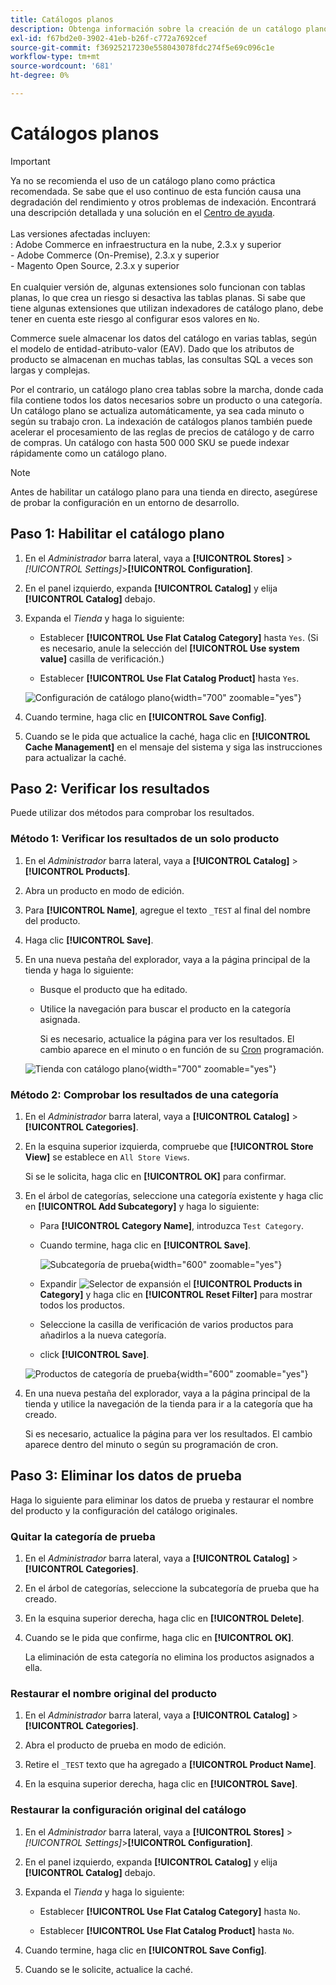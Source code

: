 ```yaml
---
title: Catálogos planos
description: Obtenga información sobre la creación de un catálogo plano, en el que cada fila contiene todos los datos necesarios sobre un producto o una categoría.
exl-id: f67bd2e0-3902-41eb-b26f-c772a7692cef
source-git-commit: f36925217230e558043078fdc274f5e69c096c1e
workflow-type: tm+mt
source-wordcount: '681'
ht-degree: 0%

---
```


# Catálogos planos

>[!IMPORTANT]
>
>Ya no se recomienda el uso de un catálogo plano como práctica recomendada. Se sabe que el uso continuo de esta función causa una degradación del rendimiento y otros problemas de indexación. Encontrará una descripción detallada y una solución en el [Centro de ayuda](https://experienceleague.adobe.com/docs/commerce-knowledge-base/kb/troubleshooting/miscellaneous/slow-performance-slow-and-long-running-crons.html).<br/><br/>Las versiones afectadas incluyen: <br/>: Adobe Commerce en infraestructura en la nube, 2.3.x y superior<br/>- Adobe Commerce (On-Premise), 2.3.x y superior<br/>- Magento Open Source, 2.3.x y superior <br/><br/>En cualquier versión de, algunas extensiones solo funcionan con tablas planas, lo que crea un riesgo si desactiva las tablas planas. Si sabe que tiene algunas extensiones que utilizan indexadores de catálogo plano, debe tener en cuenta este riesgo al configurar esos valores en `No`.

Commerce suele almacenar los datos del catálogo en varias tablas, según el modelo de entidad-atributo-valor (EAV). Dado que los atributos de producto se almacenan en muchas tablas, las consultas SQL a veces son largas y complejas.

Por el contrario, un catálogo plano crea tablas sobre la marcha, donde cada fila contiene todos los datos necesarios sobre un producto o una categoría. Un catálogo plano se actualiza automáticamente, ya sea cada minuto o según su trabajo cron. La indexación de catálogos planos también puede acelerar el procesamiento de las reglas de precios de catálogo y de carro de compras. Un catálogo con hasta 500 000 SKU se puede indexar rápidamente como un catálogo plano.

>[!NOTE]
>
>Antes de habilitar un catálogo plano para una tienda en directo, asegúrese de probar la configuración en un entorno de desarrollo.

## Paso 1: Habilitar el catálogo plano

1. En el _Administrador_ barra lateral, vaya a **[!UICONTROL Stores]** > _[!UICONTROL Settings]_>**[!UICONTROL Configuration]**.

1. En el panel izquierdo, expanda **[!UICONTROL Catalog]** y elija **[!UICONTROL Catalog]** debajo.

1. Expanda el _Tienda_ y haga lo siguiente:

   - Establecer **[!UICONTROL Use Flat Catalog Category]** hasta `Yes`. (Si es necesario, anule la selección del **[!UICONTROL Use system value]** casilla de verificación.)

   - Establecer **[!UICONTROL Use Flat Catalog Product]** hasta `Yes`.

   ![Configuración de catálogo plano](./assets/use-flat-catalog.png){width="700" zoomable="yes"}

1. Cuando termine, haga clic en **[!UICONTROL Save Config]**.

1. Cuando se le pida que actualice la caché, haga clic en **[!UICONTROL Cache Management]** en el mensaje del sistema y siga las instrucciones para actualizar la caché.

## Paso 2: Verificar los resultados

Puede utilizar dos métodos para comprobar los resultados.

### Método 1: Verificar los resultados de un solo producto

1. En el _Administrador_ barra lateral, vaya a **[!UICONTROL Catalog]** > **[!UICONTROL Products]**.

1. Abra un producto en modo de edición.

1. Para **[!UICONTROL Name]**, agregue el texto `_TEST` al final del nombre del producto.

1. Haga clic **[!UICONTROL Save]**.

1. En una nueva pestaña del explorador, vaya a la página principal de la tienda y haga lo siguiente:

   - Busque el producto que ha editado.

   - Utilice la navegación para buscar el producto en la categoría asignada.

     Si es necesario, actualice la página para ver los resultados. El cambio aparece en el minuto o en función de su [Cron](../systems/cron.md) programación.

   ![Tienda con catálogo plano](./assets/storefront-flat-catalog-enabled.png){width="700" zoomable="yes"}

### Método 2: Comprobar los resultados de una categoría

1. En el _Administrador_ barra lateral, vaya a **[!UICONTROL Catalog]** > **[!UICONTROL Categories]**.

1. En la esquina superior izquierda, compruebe que **[!UICONTROL Store View]** se establece en `All Store Views`.

   Si se le solicita, haga clic en **[!UICONTROL OK]** para confirmar.

1. En el árbol de categorías, seleccione una categoría existente y haga clic en **[!UICONTROL Add Subcategory]** y haga lo siguiente:

   - Para **[!UICONTROL Category Name]**, introduzca `Test Category`.

   - Cuando termine, haga clic en **[!UICONTROL Save]**.

     ![Subcategoría de prueba](./assets/catalog-flat-test-category.png){width="600" zoomable="yes"}

   - Expandir ![Selector de expansión](../assets/icon-display-expand.png) el **[!UICONTROL Products in Category]** y haga clic en **[!UICONTROL Reset Filter]** para mostrar todos los productos.

   - Seleccione la casilla de verificación de varios productos para añadirlos a la nueva categoría.

   - click **[!UICONTROL Save]**.

   ![Productos de categoría de prueba](./assets/catalog-flat-test-category-products.png){width="600" zoomable="yes"}

1. En una nueva pestaña del explorador, vaya a la página principal de la tienda y utilice la navegación de la tienda para ir a la categoría que ha creado.

   Si es necesario, actualice la página para ver los resultados. El cambio aparece dentro del minuto o según su programación de cron.

## Paso 3: Eliminar los datos de prueba

Haga lo siguiente para eliminar los datos de prueba y restaurar el nombre del producto y la configuración del catálogo originales.

### Quitar la categoría de prueba

1. En el _Administrador_ barra lateral, vaya a **[!UICONTROL Catalog]** > **[!UICONTROL Categories]**.

1. En el árbol de categorías, seleccione la subcategoría de prueba que ha creado.

1. En la esquina superior derecha, haga clic en **[!UICONTROL Delete]**.

1. Cuando se le pida que confirme, haga clic en **[!UICONTROL OK]**.

   La eliminación de esta categoría no elimina los productos asignados a ella.

### Restaurar el nombre original del producto

1. En el _Administrador_ barra lateral, vaya a **[!UICONTROL Catalog]** > **[!UICONTROL Categories]**.

1. Abra el producto de prueba en modo de edición.

1. Retire el `_TEST` texto que ha agregado a **[!UICONTROL Product Name]**.

1. En la esquina superior derecha, haga clic en **[!UICONTROL Save]**.

### Restaurar la configuración original del catálogo

1. En el _Administrador_ barra lateral, vaya a **[!UICONTROL Stores]** > _[!UICONTROL Settings]_>**[!UICONTROL Configuration]**.

1. En el panel izquierdo, expanda **[!UICONTROL Catalog]** y elija **[!UICONTROL Catalog]** debajo.

1. Expanda el _Tienda_ y haga lo siguiente:

   - Establecer **[!UICONTROL Use Flat Catalog Category]** hasta `No`.

   - Establecer **[!UICONTROL Use Flat Catalog Product]** hasta `No`.

1. Cuando termine, haga clic en **[!UICONTROL Save Config]**.

1. Cuando se le solicite, actualice la caché.
